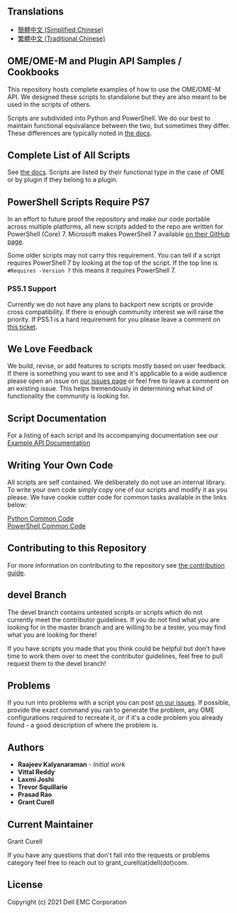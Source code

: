 ## Translations

- [簡體中文 (Simplified Chinese)](docs/translations/README_zh.md)
- [繁體中文 (Traditional Chinese)](docs/translations/README_zh_TW.md)

## OME/OME-M and Plugin API Samples / Cookbooks

This repository hosts complete examples of how to use the OME/OME-M API. We designed these scripts to standalone but they are also meant to be used in the scripts of others.

Scripts are subdivided into Python and PowerShell. We do our best to maintain functional equivalance between the two, but sometimes they differ. These differences are typically noted in [the docs](docs/API.md).

## Complete List of All Scripts

See [the docs](docs/API.md). Scripts are listed by their functional type in the case of OME or by plugin if they belong to a plugin.

## PowerShell Scripts Require PS7

In an effort to future proof the repository and make our code portable across multiple platforms, all new scripts added to the repo are written for PowerShell (Core) 7. Microsoft makes PowerShell 7 available [on their GitHub page](https://github.com/PowerShell/PowerShell/releases).

Some older scripts may not carry this requirement. You can tell if a script requires PowerShell 7 by looking at the top of the script. If the top line is `#Requires -Version 7` this means it requires PowerShell 7.

### PS5.1 Support

Currently we do not have any plans to backport new scripts or provide cross compatibility. If there is enough community interest we will raise the priority. If PS5.1 is a hard requirement for you please leave a comment on [this ticket](https://github.com/dell/OpenManage-Enterprise/issues/181).

## We Love Feedback

We build, revise, or add features to scripts mostly based on user feedback. If there is something you want to see and it's applicable to a wide audience please open an issue on [our issues page](https://github.com/dell/OpenManage-Enterprise/issues) or feel free to leave a comment on an existing issue. This helps tremendously in determining what kind of functionality the community is looking for.
## Script Documentation

For a listing of each script and its accompanying documentation see our [Example API Documentation](docs/API.md)

## Writing Your Own Code

All scripts are self contained. We deliberately do not use an internal library. To write your own code simply copy one of our scripts and modify it as you please. We have cookie cutter code for common tasks available in the links below:

[Python Common Code](docs/python_library_code.md)
<br>
[PowerShell Common Code](docs/powershell_library_code.md)

## Contributing to this Repository

For more information on contributing to the repository see [the contribution guide](docs/CONTRIBUTING.md).

## devel Branch

The devel branch contains untested scripts or scripts which do not currently meet the contributor guidelines. If you
do not find what you are looking for in the master branch and are willing to be a tester, you may find what you are
looking for there!

If you have scripts you made that you think could be helpful but don't have time to work them over to meet the 
contributor guidelines, feel free to pull request them to the devel branch!

## Problems

If you run into problems with a script you can post [on our issues](https://github.com/dell/OpenManage-Enterprise/issues). If possible, provide the exact command you ran to generate the problem, any OME configurations required to recreate it, or if it's a code problem you already found - a good description of where the problem is.

## Authors

* **Raajeev Kalyanaraman** - *Initial work*
* **Vittal Reddy**
* **Laxmi Joshi** 
* **Trevor Squillario**
* **Prasad Rao**
* **Grant Curell**

## Current Maintainer

Grant Curell

If you have any questions that don't fall into the requests or problems category feel free to reach out to grant_curell(at)dell(dot)com.

## License

Copyright (c) 2021 Dell EMC Corporation
